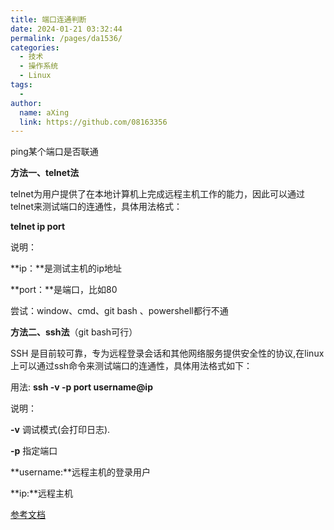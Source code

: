 ```yaml
---
title: 端口连通判断
date: 2024-01-21 03:32:44
permalink: /pages/da1536/
categories:
  - 技术
  - 操作系统
  - Linux
tags:
  - 
author: 
  name: aXing
  link: https://github.com/08163356
---
```

ping某个端口是否联通

**方法一、telnet法**

 telnet为用户提供了在本地计算机上完成远程主机工作的能力，因此可以通过telnet来测试端口的连通性，具体用法格式：

**telnet ip port**

说明：

**ip：**是测试主机的ip地址

**port：**是端口，比如80

尝试：window、cmd、git bash 、powershell都行不通
<!-- more -->



**方法二、ssh法**（git bash可行）

SSH 是目前较可靠，专为远程登录会话和其他网络服务提供安全性的协议,在linux上可以通过ssh命令来测试端口的连通性，具体用法格式如下：

用法: **ssh -v -p port username@ip**

说明：

**-v** 调试模式(会打印日志).

**-p** 指定端口

**username:**远程主机的登录用户

**ip:**远程主机



[参考文档](https://blog.csdn.net/lzxomg/article/details/76349887)